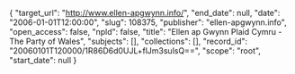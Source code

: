 {
  "target_url": "http://www.ellen-apgwynn.info/", 
  "end_date": null, 
  "date": "2006-01-01T12:00:00", 
  "slug": 108375, 
  "publisher": "ellen-apgwynn.info", 
  "open_access": false, 
  "npld": false, 
  "title": "Ellen ap Gwynn Plaid Cymru - The Party of Wales", 
  "subjects": [], 
  "collections": [], 
  "record_id": "20060101T120000/1R86D6d0UJL+flJm3sulsQ==", 
  "scope": "root", 
  "start_date": null
}

